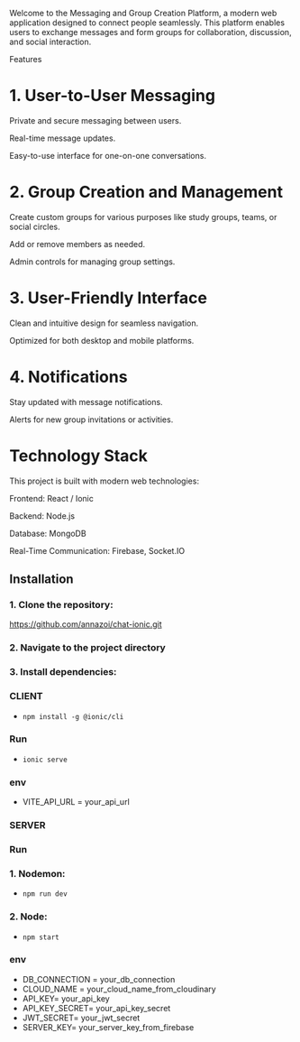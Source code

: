 Welcome to the Messaging and Group Creation Platform, a modern web application designed to connect people seamlessly. This platform enables users to exchange messages and form groups for collaboration, discussion, and social interaction.

Features

# 1. User-to-User Messaging

Private and secure messaging between users.

Real-time message updates.

Easy-to-use interface for one-on-one conversations.

# 2. Group Creation and Management

Create custom groups for various purposes like study groups, teams, or social circles.

Add or remove members as needed.

Admin controls for managing group settings.

# 3. User-Friendly Interface

Clean and intuitive design for seamless navigation.

Optimized for both desktop and mobile platforms.

# 4. Notifications

Stay updated with message notifications.

Alerts for new group invitations or activities.

# Technology Stack

This project is built with modern web technologies:

Frontend: React / Ionic

Backend: Node.js

Database: MongoDB

Real-Time Communication: Firebase, Socket.IO

## Installation

### 1. Clone the repository:

https://github.com/annazoi/chat-ionic.git

### 2. Navigate to the project directory

### 3. Install dependencies:

### CLIENT

- `npm install -g @ionic/cli`

### Run

- `ionic serve`

### env

- VITE_API_URL = your_api_url

### SERVER

### Run

### 1. Nodemon:

- `npm run dev`

### 2. Node:

- `npm start`

### env

- DB_CONNECTION = your_db_connection
- CLOUD_NAME = your_cloud_name_from_cloudinary
- API_KEY= your_api_key
- API_KEY_SECRET= your_api_key_secret
- JWT_SECRET= your_jwt_secret
- SERVER_KEY= your_server_key_from_firebase
